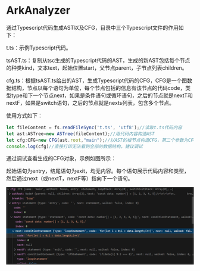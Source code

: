 # ArkAnalyzer



通过Typescript代码生成AST以及CFG，目录中三个Typescript文件的作用如下：

t.ts：示例Typescript代码。

tsAST.ts：复制从tsc生成的Typescript代码的AST，生成的新AST包括每个节点的种类kind，文本text，起始位置start，父节点parent，子节点列表children。

cfg.ts：根据tsAST.ts给出的AST，生成Typescript代码的CFG，CFG是一个图数据结构，节点以每个语句为单位，每个节点包括的信息有该节点的代码code，类型type和下一个节点next，如果是条件语句或循环语句，之后的节点就是nextT和nextF，如果是switch语句，之后的节点就是nexts列表，包含多个节点。

使用方式如下：

```typescript
let fileContent = fs.readFileSync('t.ts', 'utf8');//读取t.ts代码内容
let ast:ASTree=new ASTree(fileContent);//用代码内容构造AST
let cfg:CFG=new CFG(ast.root,"main");//以AST的根节点构造CFG，第二个参数为CFG的名字
console.log(cfg)//直接打印无法看到全部的数据结构，建议调试
```

通过调试查看生成的CFG对象，示例如图所示：

起始语句为entry，结尾语句为exit，均无内容。每个语句展示代码内容和类型，然后通过next（或nextT，nextF等）指向下一个语句。

![image](image/example.png)
